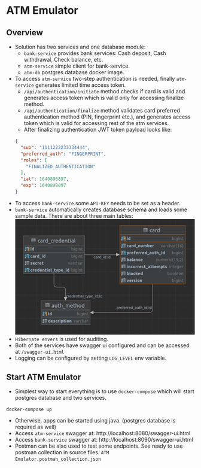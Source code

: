 # ATM Emulator

## Overview

- Solution has two services and one database module:
    - `bank-service` provides bank services: Cash deposit, Cash withdrawal, Check balance, etc.
    - `atm-service` simple client for bank-service.
    - `atm-db` postgres database docker image.
- To access `atm-service` two-step authentication is needed, finally `atm-service` generates limited time access token.
    - `/api/authentication/initiate` method checks if card is valid and generates access token which is valid only for accessing finalize method.
    - `/api/authentication/finalize` method validates card preferred authentication method (PIN, fingerprint etc.), and generates access token which is valid for accessing rest of the atm services.
    - After finalizing authentication JWT token payload looks like:
  ```json
  {
    "sub": "1111222233334444",
    "preferred_auth": "FINGERPRINT",
    "roles": [
      "FINALIZED_AUTHENTICATION"
    ],
    "iat": 1640896897,
    "exp": 1640898097
  }
  ```
- To access `bank-service` some `API-KEY` needs to be set as a header.
- `bank-service` automatically creates database schema and loads some sample data. There are about three main tables:
  ![schema.png](./bank-service/src/main/resources/db/schema.png)
- `Hibernate envers` is used for auditing.
- Both of the services have swagger ui configured and can be accessed at `/swagger-ui.html`
- Logging can be configured by setting `LOG_LEVEL` env variable.

## Start ATM Emulator

- Simplest way to start everything is to use `docker-compose` which will start postgres database and two services.

```
docker-compose up
```

- Otherwise, apps can be started using java. (postgres database is required as well)
- Access `atm-service` swagger at: http://localhost:8080/swagger-ui.html
- Access `bank-service` swagger at: http://localhost:8090/swagger-ui.html
- Postman can be also used to test some endpoints. See ready to use postman collection in source files. `ATM Emulator.postman_collection.json`
